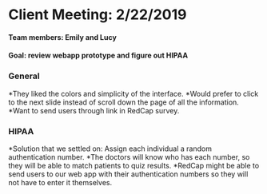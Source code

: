 # Client Meeting:  2/22/2019

#### Team members:  Emily and Lucy
#### Goal:  review webapp prototype and figure out HIPAA

### General
*They liked the colors and simplicity of the interface.
*Would prefer to click to the next slide instead of scroll down the page of all the information.
*Want to send users through link in RedCap survey. 

### HIPAA
*Solution that we settled on: Assign each individual a random authentication number. 
  *The doctors will know who has each number, so they will be able to match patients to quiz results.
  *RedCap might be able to send users to our web app with their authentication numbers so they will not have to enter it themselves.
